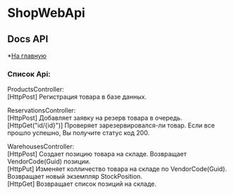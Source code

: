 # ShopWebApi  

## Docs API  

*[На главную](./../README.md)  

### Список Api:  

ProductsController:  
[HttpPost] Регистрация товара в базе данных.

ReservationsController:  
[HttpPost] Добавляет заявку на резерв товара в очередь.  
[HttpGet("id/{id}")] Проверяет зарезервировался-ли товар. Если все прошло успешно, Вы получите статус код 200.  

WarehousesController:  
[HttpPost] Создает позицию товара на складе. Возвращает VendorCode(Guid) позиции.  
[HttpPut] Изменяет колличество товара на складе по VendorCode(Guid). Возвращает новый экземпляр StockPosition.  
[HttpGet] Возвращает список позиций на складе.
